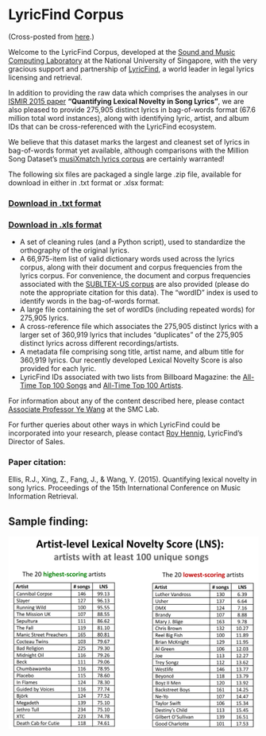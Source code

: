 # LyricFind Corpus

(Cross-posted from [here](https://www.smcnus.org/lyrics/).)  

Welcome to the LyricFind Corpus, developed at the [Sound and Music Computing Laboratory](https://www.smcnus.org/) at the National University of Singapore, with the very gracious support and partnership of [LyricFind](http://www.lyricfind.com/), a world leader in legal lyrics licensing and retrieval.

In addition to providing the raw data which comprises the analyses in our [ISMIR 2015 paper](http://robjellis.net/papers/Ellis_Xing_Fang_Wang_ISMIR_2015.pdf) **“Quantifying Lexical Novelty in Song Lyrics”**, we are also pleased to provide 275,905 distinct lyrics in bag-of-words format (67.6 million total word instances), along with identifying lyric, artist, and album IDs that can be cross-referenced with the LyricFind ecosystem.

We believe that this dataset marks the largest and cleanest set of lyrics in bag-of-words format yet available, although comparisons with the Million Song Dataset’s [musiXmatch lyrics corpus](https://labrosa.ee.columbia.edu/millionsong/musixmatch) are certainly warranted!

The following six files are packaged a single large .zip file, available for download in either in .txt format or .xlsx format:
### [Download in .txt format](http://www.smcnus.org/data/lyricfind_corpus_txt.zip)
### [Download in .xls format](http://www.smcnus.org/data/lyricfind_corpus_xlsx.zip)
- A set of cleaning rules (and a Python script), used to standardize the orthography of the original lyrics.
- A 66,975-item list of valid dictionary words used across the lyrics corpus, along with their document and corpus frequencies from the lyrics corpus. For convenience, the document and corpus frequencies associated with the [SUBLTEX-US corpus](https://www.ugent.be/pp/experimentele-psychologie/en/research/documents/subtlexus) are also provided (please do note the appropriate citation for this data). The “wordID” index is used to identify words in the bag-of-words format.
- A large file containing the set of wordIDs (including repeated words) for 275,905 lyrics.
- A cross-reference file which associates the 275,905 distinct lyrics with a larger set of 360,919 lyrics that includes “duplicates” of the 275,905 distinct lyrics across different recordings/artists.
- A metadata file comprising song title, artist name, and album title for 360,919 lyrics. Our recently developed Lexical Novelty Score is also provided for each lyric.
- LyricFind IDs associated with two lists from Billboard Magazine: the [All-Time Top 100 Songs](https://www.billboard.com/articles/list/2155531/the-hot-100-all-time-top-songs) and [All-Time Top 100 Artists](https://www.billboard.com/articles/columns/chart-beat/5557800/hot-100-55th-anniversary-by-the-numbers-top-100-artists-most-no).

For information about any of the content described here, please contact [Associate Professor Ye Wang](mailto:wangye@comp.nus.edu.sg) at the SMC Lab.

For further queries about other ways in which LyricFind could be incorporated into your research, please contact [Roy Hennig](mailto:roy@lyricfind.com), LyricFind’s Director of Sales.

### Paper citation:
Ellis, R.J., Xing, Z., Fang, J., & Wang, Y. (2015). Quantifying lexical novelty in song lyrics. Proceedings of the 15th International Conference on Music Information Retrieval.

## Sample finding:
<img src = 'LNS_artist.png'>
